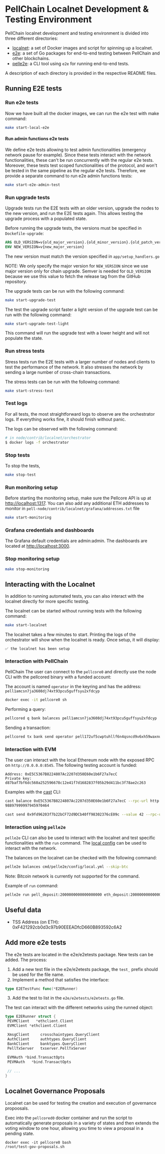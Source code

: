 # PellChain Localnet Development & Testing Environment

PellChain localnet development and testing environment is divided into three different directories:

- [localnet](./contrib/localnet/README.md): a set of Docker images and script for spinning up a localnet.
- [e2e](./e2e/README.md): a set of Go packages for end-to-end testing between PellChain and other blockchains.
- [pelle2e](./cmd/pelle2e/README.md): a CLI tool using `e2e` for running end-to-end tests.

A description of each directory is provided in the respective README files.

## Running E2E tests


### Run e2e tests

Now we have built all the docker images, we can run the e2e test with make command:

```bash
make start-local-e2e
```

#### Run admin functions e2e tests

We define e2e tests allowing to test admin functionalities (emergency network pause for example).
Since these tests interact with the network functionalities, these can't be run concurrently with the regular e2e tests.
Moreover, these tests test scoped functionalities of the protocol, and won't be tested in the same pipeline as the regular e2e tests.
Therefore, we provide a separate command to run e2e admin functions tests:

```bash
make start-e2e-admin-test
```

### Run upgrade tests

Upgrade tests run the E2E tests with an older version, upgrade the nodes to the new version, and run the E2E tests again.
This allows testing the upgrade process with a populated state.

Before running the upgrade tests, the versions must be specified in `Dockefile-upgrade`:

```dockerfile
ARG OLD_VERSION=v{old_major_version}.{old_minor_version}.{old_patch_version}
ENV NEW_VERSION=v{new_major_version}
```

The new version must match the version specified in `app/setup_handlers.go`

NOTE: We only specify the major version for `NEW_VERSION` since we use major version only for chain upgrade. Semver is needed for `OLD_VERSION` because we use this value to fetch the release tag from the GitHub repository.

The upgrade tests can be run with the following command:

```bash
make start-upgrade-test
```

The test the upgrade script faster a light version of the upgrade test can be run with the following command:

```bash
make start-upgrade-test-light
```

This command will run the upgrade test with a lower height and will not populate the state.

### Run stress tests

Stress tests run the E2E tests with a larger number of nodes and clients to test the performance of the network.
It also stresses the network by sending a large number of cross-chain transactions.

The stress tests can be run with the following command:

```bash
make start-stress-test
```

### Test logs

For all tests, the most straightforward logs to observe are the orchestrator logs.
If everything works fine, it should finish without panic.

The logs can be observed with the following command:

```bash
# in node/contrib/localnet/orchestrator
$ docker logs -f orchestrator
```

### Stop tests

To stop the tests,

```bash
make stop-test
```

### Run monitoring setup

Before starting the monitoring setup, make sure the Pellcore API is up at <http://localhost:1317>.
You can also add any additional ETH addresses to monitor in `pell-node/contrib/localnet/grafana/addresses.txt` file

```bash
make start-monitoring
```

### Grafana credentials and dashboards

The Grafana default credentials are admin:admin. The dashboards are located at <http://localhost:3000>.

### Stop monitoring setup

```bash
make stop-monitoring
```

## Interacting with the Localnet

In addition to running automated tests, you can also interact with the localnet directly for more specific testing.

The localnet can be started without running tests with the following command:

```bash
make start-localnet
```

The localnet takes a few minutes to start. Printing the logs of the orchestrator will show when the localnet is ready. Once setup, it will display:

```
✅ the localnet has been setup
```

### Interaction with PellChain

PellChain
The user can connect to the `pellcore0` and directly use the node CLI with the pellcored binary with a funded account:

The account is named `operator` in the keyring and has the address: `pell1amcsn7ja3608dj74xt93pcu5guffsyu2xfdcyp`

```bash
docker exec -it pellcore0 sh
```

Performing a query:

```bash
pellcored q bank balances pell1amcsn7ja3608dj74xt93pcu5guffsyu2xfdcyp
```

Sending a transaction:

```bash
pellcored tx bank send operator pell172uf5cwptuhllf6n4qsncd9v6xh59waxnu83kq 5000apell --from operator --fees 2000000000000000apell
```

### Interaction with EVM

The user can interact with the local Ethereum node with the exposed RPC on `http://0.0.0.0:8545`. The following testing account is funded:

```
Address: 0xE5C5367B8224807Ac2207d350E60e1b6F27a7ecC
Private key: d87baf7bf6dc560a252596678c12e41f7d1682837f05b29d411bc3f78ae2c263
```

Examples with the [cast](https://book.getfoundry.sh/cast/) CLI:

```bash
cast balance 0xE5C5367B8224807Ac2207d350E60e1b6F27a7ecC --rpc-url http://0.0.0.0:8545
98897999997945970464

cast send 0x9fd96203f7b22bCF72d9DCb40ff98302376cE09c --value 42 --rpc-url http://0.0.0.0:8545 --private-key "d87baf7bf6dc560a252596678c12e41f7d1682837f05b29d411bc3f78ae2c263"
```

### Interaction using `pelle2e`

`pelle2e` CLI can also be used to interact with the localnet and test specific functionalities with the `run` command. The [local config](cmd/pelle2e/config/local.yml) can be used to interact with the network.

The balances on the localnet can be checked with the following command:

```bash
pelle2e balances cmd/pelle2e/config/local.yml --skip-btc
```

Note: Bitcoin network is currently not supported for the command.

Example of `run` command:

```dockerfile
pelle2e run pell_deposit:2000000000000000000 eth_deposit:2000000000000000000 erc20_deposit:200000 --config cmd/pelle2e/config/local.yml
```

## Useful data

- TSS Address (on ETH): 0xF421292cb0d3c97b90EEEADfcD660B893592c6A2

## Add more e2e tests

The e2e tests are located in the e2e/e2etests package. New tests can be added. The process:

1. Add a new test file in the e2e/e2etests package, the `test_` prefix should be used for the file name.
2. Implement a method that satisfies the interface:

```go
type E2ETestFunc func(*E2ERunner)
```

3. Add the test to list in the `e2e/e2etests/e2etests.go` file.

The test can interact with the different networks using the runned object:

```go
type E2ERunner struct {
 PEVMClient   *ethclient.Client
 EVMClient *ethclient.Client

 XmsgClient     crosschaintypes.QueryClient
 AuthClient     authtypes.QueryClient
 BankClient     banktypes.QueryClient
 PellTxServer   txserver.PellTxServer
 
 EVMAuth *bind.TransactOpts
 PEVMAuth   *bind.TransactOpts
 
 // ...
}
```

## Localnet Governance Proposals

Localnet can be used for testing the creation and execution of governance propoosals.

Exec into the `pellcored0` docker container and run the script to automatically generate proposals in a variety of states and then extends the voting window to one hour, allowing you time to view a proposal in a pending state.

```
docker exec -it pellcore0 bash
/root/test-gov-proposals.sh
```
